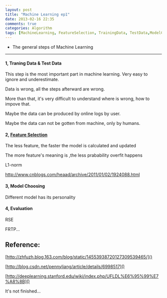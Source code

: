 ```yaml
---
layout: post
title: "Machine Learning ep1"
date: 2013-02-16 22:35
comments: true
categories: Algorithm
tags: [MachineLearning, FeatureSelection, TrainingData, TestData,ModelChoosing,Evaluation]
---
```



* The general steps of Machine Learning
------------

#### 1, Traning Data & Test Data ####

This step is the most important part in machine learning. 
Very easy to ignore and underestimate.

Data is wrong, all the steps afterward are wrong.

More than that, it's very difficult to understand where is wrong, how to impove that.

Maybe the data can be produced by online logs by user.

Maybe the data can not be gotten from machine, only by humans.

<!-- more -->

#### 2, [Feature Selection](http://en.wikipedia.org/wiki/Feature_selection)  ####

The less feature, the faster the model is calculated and updated

The more feature's meaning is ,the less prabability overfit happens 

L1-norm

http://www.cnblogs.com/heaad/archive/2011/01/02/1924088.html

#### 3, Model Choosing ####

Different model has its personality

#### 4, Evaluation ####

RSE

FRTP...





Reference:
----------

[http://zhfuzh.blog.163.com/blog/static/14553938720127309539465/]()

[http://blog.csdn.net/pennyliang/article/details/6998517]()

[http://deeplearning.stanford.edu/wiki/index.php/UFLDL%E6%95%99%E7%A8%8B]()

It's not finished...
